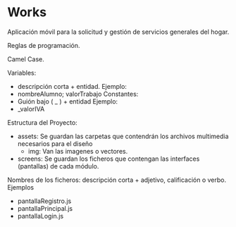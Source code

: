 # Works
Aplicación móvil para la solicitud y gestión de servicios generales del hogar. 

Reglas de programación.

Camel Case.

Variables: 
- descripción corta + entidad.
Ejemplo: 
- nombreAlumno; valorTrabajo
Constantes: 
- Guión bajo ( _ ) + entidad
Ejemplo:
- _valorIVA

Estructura del Proyecto:
- assets: Se guardan las carpetas que contendrán los archivos multimedia necesarios para el diseño 
  - img: Van las imagenes o vectores.
- screens: Se guardan los ficheros que contengan las interfaces (pantallas) de cada módulo.

Nombres de los ficheros: descripción corta + adjetivo, calificación o verbo.
Ejemplos
- pantallaRegistro.js
- pantallaPrincipal.js
- pantallaLogin.js

